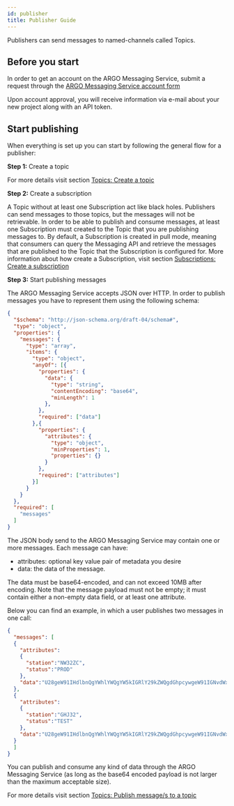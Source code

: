 ```yaml
---
id: publisher
title: Publisher Guide
---
```


Publishers can send messages to named-channels called Topics. 

## Before you start

In order to get an account on the ARGO Messaging Service, submit a request through the [ARGO Messaging Service account form](https://docs.google.com/forms/d/e/1FAIpQLScfMCYPkUqUa5lT046RK1yCR4yn6M96WbgD5DMlNJ-zRFHSRA/viewform)

Upon account approval, you will receive information via e-mail about your new project along with an API token.

## Start publishing

When everything is set up you can start by following the general flow for a publisher:

**Step 1:** Create a topic

For more details visit section [Topics: Create a topic](api_topics.md#put-manage-topics-create-new-topic)

**Step 2:** Create a subscription

A Topic without at least one Subscription act like black holes. Publishers can send messages to those topics, but the messages will not be retrievable. In order to be able to publish and consume messages, at least one Subscription must created to the Topic that you are publishing messages to. By default, a Subscription is created in pull mode, meaning that consumers can query the Messaging API and retrieve the messages that are published to the Topic that the Subscription is configured for. More information about how create a Subscription, visit section [Subscriptions: Create a subscription](api_subs.md#put-manage-subscriptions-create-subscriptions)

**Step 3:** Start publishing messages

The ARGO Messaging Service accepts JSON over HTTP. In order to publish messages you have to represent them using the following schema:

```json
{
  "$schema": "http://json-schema.org/draft-04/schema#",
  "type": "object",
  "properties": {
    "messages": {
      "type": "array",
      "items": {
        "type": "object",
        "anyOf": [{
          "properties": {
            "data": {
              "type": "string",
              "contentEncoding": "base64",
              "minLength": 1
            },
          },
          "required": ["data"]
        },{
          "properties": {
            "attributes": {
              "type": "object",
              "minProperties": 1,
              "properties": {}
            }
          },
          "required": ["attributes"]
        }]
      }
    }
  },
  "required": [
    "messages"
  ]
}
```

The JSON body send to the ARGO Messaging Service may contain one or more messages. Each message can have:


 - attributes: optional key value pair of metadata you desire
 - data: the data of the message.

The data must be base64-encoded, and can not exceed 10MB after encoding. Note that the message payload must not be empty; it must contain either a non-empty data field, or at least one attribute.

Below you can find an example, in which a user publishes two messages in one call:

```json
{
  "messages": [
  {
    "attributes":
    {
      "station":"NW32ZC",
      "status":"PROD"
    },
    "data":"U28geW91IHdlbnQgYWhlYWQgYW5kIGRlY29kZWQgdGhpcywgeW91IGNvdWxkbid0IHJlc2lzdCBlaCA/"
  },
  {
    "attributes":
    {
      "station":"GHJ32",
      "status":"TEST"
    },
    "data":"U28geW91IHdlbnQgYWhlYWQgYW5kIGRlY29kZWQgdGhpcywgeW91IGNvdWxkbid0IHJlc2lzdCBlaCA/"
  }
  ]
}
```

You can publish and consume any kind of data through the ARGO Messaging Service (as long as the base64 encoded payload is not larger than the maximum acceptable size).

For more details visit section [Topics: Publish message/s to a topic](api_topics.md#post-publish-messages-to-a-topic)

